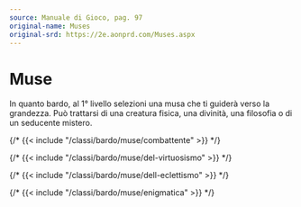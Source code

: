 ```yaml
---
source: Manuale di Gioco, pag. 97
original-name: Muses
original-srd: https://2e.aonprd.com/Muses.aspx
---
```


# Muse

In quanto bardo, al 1° livello selezioni una musa che ti guiderà verso la
grandezza. Può trattarsi di una creatura fisica, una divinità, una filosofia o
di un seducente mistero.

{/* {{< include "/classi/bardo/muse/combattente" >}} */}

{/* {{< include "/classi/bardo/muse/del-virtuosismo" >}} */}

{/* {{< include "/classi/bardo/muse/dell-eclettismo" >}} */}

{/* {{< include "/classi/bardo/muse/enigmatica" >}} */}
